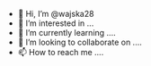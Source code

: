 - 👋 Hi, I’m @wajska28
- 👀 I’m interested in ...
- 🌱 I’m currently learning ....
- 💞️ I’m looking to collaborate on ....
- 📫 How to reach me ....

<!---
wajska28/wajska28 is a ✨ special ✨ repository because its `README.md` (this file) appears on your GitHub profile.
Yes!!!
You can click the Preview link to take a look at your changes.
--->
